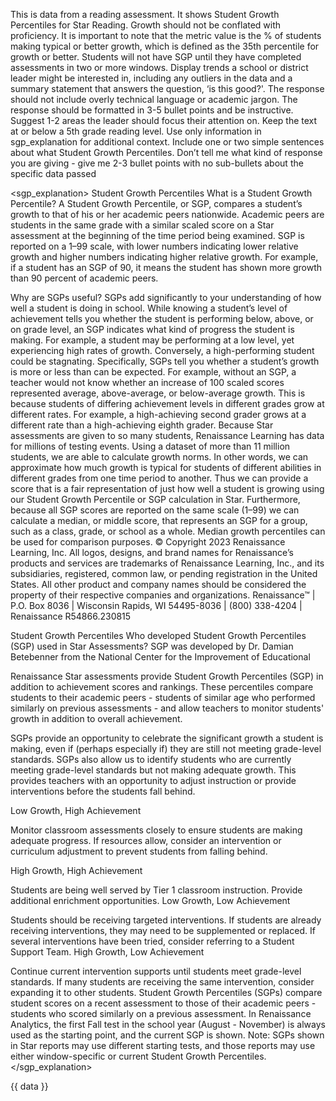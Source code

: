 This is data from a reading assessment. It shows Student Growth Percentiles for Star Reading. Growth should not be conflated with proficiency. It is important to note that the metric value is the % of students making typical or better growth, which is defined as the 35th percentile for growth or better. Students will not have SGP until they have completed assessments in two or more windows. Display trends a school or district leader might be interested in, including any outliers in the data and a summary statement that answers the question, ‘is this good?'. The response should not include overly technical language or academic jargon. The response should be formatted in 3-5 bullet points and be instructive. Suggest 1-2 areas the leader should focus their attention on. Keep the text at or below a 5th grade reading level. Use only information in sgp_explanation for additional context. Include one or two simple sentences about what Student Growth Percentiles. Don’t tell me what kind of response you are giving - give me 2-3 bullet points with no sub-bullets about the specific data passed

<sgp_explanation>
Student Growth Percentiles
What is a Student Growth Percentile?
A Student Growth Percentile, or SGP, compares a student’s growth to that of his or her academic peers nationwide. Academic peers are students in the same grade with a similar scaled score on a Star assessment at the beginning of the time period being examined. SGP is reported on a 1–99 scale, with lower numbers indicating lower relative growth and higher numbers indicating higher relative growth. For example, if a student has an SGP of 90, it means the student has shown more growth than 90 percent of academic peers.

Why are SGPs useful?
SGPs add significantly to your understanding of how well a student is doing in school. While knowing a student’s level of achievement tells you whether the student is performing below, above, or on grade level, an SGP indicates what kind of progress the student is making. For example, a student may be performing at a low level, yet experiencing high rates of growth. Conversely, a high-performing student could be stagnating. Specifically, SGPs tell you whether a student’s growth is more or less than can be expected. For example,
without an SGP, a teacher would not know whether an increase of 100 scaled scores represented average,
above-average, or below-average growth. This is because students of differing achievement levels in different
grades grow at different rates. For example, a high-achieving second grader grows at a different rate than a
high-achieving eighth grader.
Because Star assessments are given to so many students, Renaissance Learning has data for millions of
testing events. Using a dataset of more than 11 million students, we are able to calculate growth norms. In
other words, we can approximate how much growth is typical for students of different abilities in different
grades from one time period to another. Thus we can provide a score that is a fair representation of just
how well a student is growing using our Student Growth Percentile or SGP calculation in Star. Furthermore,
because all SGP scores are reported on the same scale (1–99) we can calculate a median, or middle score,
that represents an SGP for a group, such as a class, grade, or school as a whole. Median growth percentiles
can be used for comparison purposes.
© Copyright 2023 Renaissance Learning, Inc. All logos, designs, and brand names for Renaissance’s products and services are trademarks
of Renaissance Learning, Inc., and its subsidiaries, registered, common law, or pending registration in the United States. All other product
and company names should be considered the property of their respective companies and organizations.
Renaissance™ | P.O. Box 8036 | Wisconsin Rapids, WI 54495-8036 | (800) 338-4204 | Renaissance
R54866.230815

Student Growth Percentiles
Who developed Student Growth
Percentiles (SGP) used in Star
Assessments?
SGP was developed by Dr. Damian Betebenner from the National Center for the Improvement of Educational

Renaissance Star assessments provide Student Growth Percentiles (SGP) in addition to achievement scores and rankings. These percentiles compare students to their academic peers - students of similar age who performed similarly on previous assessments - and allow teachers to monitor students' growth in addition to overall achievement.

SGPs provide an opportunity to celebrate the significant growth a student is making, even if (perhaps especially if) they are still not meeting grade-level standards. SGPs also allow us to identify students who are currently meeting grade-level standards but not making adequate growth. This provides teachers with an opportunity to adjust instruction or provide interventions before the students fall behind.

Low Growth, High Achievement

Monitor classroom assessments closely to ensure students are making adequate progress.
If resources allow, consider an intervention or curriculum adjustment to prevent students from falling behind.

High Growth, High Achievement

Students are being well served by Tier 1 classroom instruction.
Provide additional enrichment opportunities.
Low Growth, Low Achievement

Students should be receiving targeted interventions.
If students are already receiving interventions, they may need to be supplemented or replaced.
If several interventions have been tried, consider referring to a Student Support Team.
High Growth, Low Achievement

Continue current intervention supports until students meet grade-level standards.
If many students are receiving the same intervention, consider expanding it to other students.
Student Growth Percentiles (SGPs) compare student scores on a recent assessment to those of their academic peers - students who scored similarly on a previous assessment. In Renaissance Analytics, the first Fall test in the school year (August - November) is always used as the starting point, and the current SGP is shown. Note: SGPs shown in Star reports may use different starting tests, and those reports may use either window-specific or current Student Growth Percentiles.
</sgp_explanation>

<data>
{{ data }}
</data>
